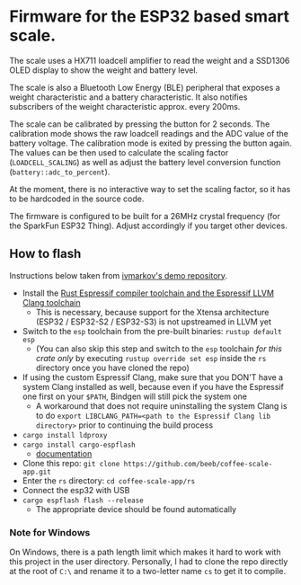 # Firmware for the ESP32 based smart scale.

The scale uses a HX711 loadcell amplifier to read the weight and a SSD1306 OLED display to show the weight and
battery level.

The scale is also a Bluetooth Low Energy (BLE) peripheral that exposes a weight characteristic and a battery
characteristic. It also notifies subscribers of the weight characteristic approx. every 200ms.

The scale can be calibrated by pressing the button for 2 seconds. The calibration mode shows the raw loadcell
readings and the ADC value of the battery voltage. The calibration mode is exited by pressing the button again.
The values can be then used to calculate the scaling factor (`LOADCELL_SCALING`) as well as adjust the battery level
conversion function (`battery::adc_to_percent`).

At the moment, there is no interactive way to set the scaling factor, so it has to be hardcoded in the source code.

The firmware is configured to be built for a 26MHz crystal frequency (for the SparkFun ESP32 Thing). Adjust accordingly
if you target other devices.

## How to flash

Instructions below taken from [ivmarkov's demo repository](https://github.com/ivmarkov/rust-esp32-std-demo).

- Install the [Rust Espressif compiler toolchain and the Espressif LLVM Clang toolchain](https://github.com/esp-rs/rust-build)
  - This is necessary, because support for the Xtensa architecture (ESP32 / ESP32-S2 / ESP32-S3) is not upstreamed in
    LLVM yet
- Switch to the `esp` toolchain from the pre-built binaries: `rustup default esp`
  - (You can also skip this step and switch to the `esp` toolchain _for this crate only_ by executing
    `rustup override set esp` inside the `rs` directory once you have cloned the repo)
- If using the custom Espressif Clang, make sure that you DON'T have a system Clang installed as well, because even if
  you have the Espressif one first on your `$PATH`, Bindgen will still pick the system one
  - A workaround that does not require uninstalling the system Clang is to do
    `export LIBCLANG_PATH=<path to the Espressif Clang lib directory>` prior to continuing the build process
- `cargo install ldproxy`
- `cargo install cargo-espflash`
  - [documentation](https://github.com/esp-rs/espflash/tree/main/cargo-espflash)
- Clone this repo: `git clone https://github.com/beeb/coffee-scale-app.git`
- Enter the `rs` directory: `cd coffee-scale-app/rs`
- Connect the esp32 with USB
- `cargo espflash flash --release`
  - The appropriate device should be found automatically

### Note for Windows

On Windows, there is a path length limit which makes it hard to work with this project in the user directory.
Personally, I had to clone the repo directly at the root of `C:\` and rename it to a two-letter name `cs` to get it to
compile.
